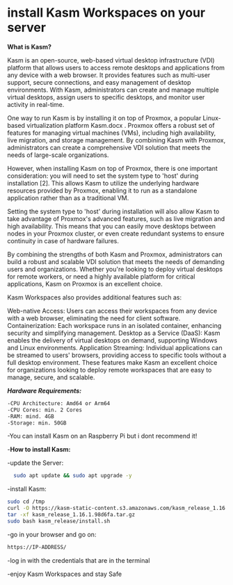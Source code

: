 # install Kasm Workspaces on your server
**What is Kasm?**

Kasm is an open-source, web-based virtual desktop infrastructure (VDI) platform that allows users to access remote desktops and applications from any device with a web browser. It provides features such as multi-user support, secure connections, and easy management of desktop environments. With Kasm, administrators can create and manage multiple virtual desktops, assign users to specific desktops, and monitor user activity in real-time.

One way to run Kasm is by installing it on top of Proxmox, a popular Linux-based virtualization platform 
Kasm.docx
. Proxmox offers a robust set of features for managing virtual machines (VMs), including high availability, live migration, and storage management. By combining Kasm with Proxmox, administrators can create a comprehensive VDI solution that meets the needs of large-scale organizations.

However, when installing Kasm on top of Proxmox, there is one important consideration: you will need to set the system type to 'host' during installation [2]. This allows Kasm to utilize the underlying hardware resources provided by Proxmox, enabling it to run as a standalone application rather than as a traditional VM.

Setting the system type to 'host' during installation will also allow Kasm to take advantage of Proxmox's advanced features, such as live migration and high availability. This means that you can easily move desktops between nodes in your Proxmox cluster, or even create redundant systems to ensure continuity in case of hardware failures.

By combining the strengths of both Kasm and Proxmox, administrators can build a robust and scalable VDI solution that meets the needs of demanding users and organizations. Whether you're looking to deploy virtual desktops for remote workers, or need a highly available platform for critical applications, Kasm on Proxmox is an excellent choice.

Kasm Workspaces also provides additional features such as:

Web-native Access: Users can access their workspaces from any device with a web browser, eliminating the need for client software.
Containerization: Each workspace runs in an isolated container, enhancing security and simplifying management.
Desktop as a Service (DaaS): Kasm enables the delivery of virtual desktops on demand, supporting Windows and Linux environments.
Application Streaming: Individual applications can be streamed to users' browsers, providing access to specific tools without a full desktop environment.
These features make Kasm an excellent choice for organizations looking to deploy remote workspaces that are easy to manage, secure, and scalable.



***Hardware Requirements:***
```bash
-CPU Architecture: Amd64 or Arm64
-CPU Cores: min. 2 Cores
-RAM: mind. 4GB
-Storage: min. 50GB
```

-You can install Kasm on an Raspberry Pi but i dont recommend it!

-**How to install Kasm:**

-update the Server:
```bash
  sudo apt update && sudo apt upgrade -y
```

-install Kasm:

  
```bash
sudo cd /tmp
curl -O https://kasm-static-content.s3.amazonaws.com/kasm_release_1.16.1.98d6fa.tar.gz
tar -xf kasm_release_1.16.1.98d6fa.tar.gz
sudo bash kasm_release/install.sh
```

-go in your browser and go on:

  ```bash
  https://IP-ADDRESS/
```

-log in with the credentials that are in the terminal

-enjoy Kasm Workspaces and stay Safe

